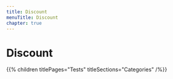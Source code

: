 ```yaml
---
title: Discount
menuTitle: Discount
chapter: true
---
```


# Discount

{{% children titlePages="Tests" titleSections="Categories" /%}}
